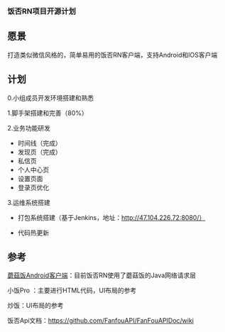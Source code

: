 ###  饭否RN项目开源计划

##  愿景

打造类似微信风格的，简单易用的饭否RN客户端，支持Android和IOS客户端


##  计划

0.小组成员开发环境搭建和熟悉

1.脚手架搭建和完善（80%）

2.业务功能研发

- 时间线（完成）
- 发现页（完成）
- 私信页
- 个人中心页
- 设置页面
- 登录页优化


3.运维系统搭建

- 打包系统搭建（基于Jenkins，地址：http://47.104.226.72:8080/）

- 代码热更新

##  参考

[蘑菇饭Android客户端](https://github.com/mcxiaoke/minicat)：目前饭否RN使用了蘑菇饭的Java网络请求层 

小饭Pro ：主要进行HTML代码，UI布局的参考

炒饭：UI布局的参考

饭否Api文档：https://github.com/FanfouAPI/FanFouAPIDoc/wiki

